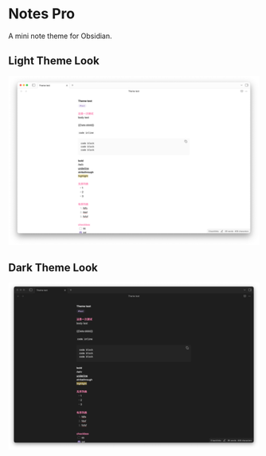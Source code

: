 # Notes Pro
A mini note theme for Obsidian.

## Light Theme Look
![light theme](img/light.png)

## Dark Theme Look
![dark theme](img/dark.png)